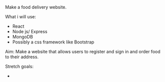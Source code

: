 Make a food delivery website.

What i will use:

- React
- Node js/ Express
- MongoDB
- Possibly a css framework like Bootstrap

Aim: Make a website that allows users to register and sign in and order food to their address.

Stretch goals:

-

